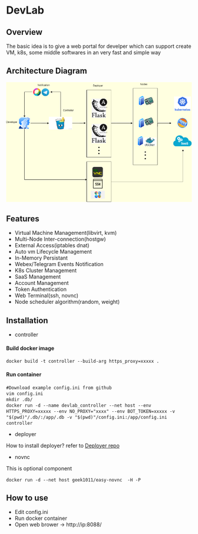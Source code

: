 ﻿# DevLab
## Overview
The basic idea is to give a web portal for develper  which can support create VM, k8s, some middle softwares in an very fast and simple way

## Architecture Diagram
![architecture diagram](./views/image/DevLab.png)

## Features
- Virtual Machine Management(libvirt, kvm)
- Multi-Node Inter-connection(hostgw)
- External Access(iptables dnat)
- Auto vm Lifecycle Management
- In-Memory Persistant
- Webex/Telegram Events Notification
- K8s Cluster Management
- SaaS Management
- Account Management
- Token Authentication
- Web Terminal(ssh, novnc)
- Node scheduler algorithm(random, weight)

## Installation
- controller 
#### Build docker image
```
docker build -t controller --build-arg https_proxy=xxxxx .
```
#### Run container
```
#Download example config.ini from github
vim config.ini
mkdir .db/
docker run -d --name devlab_controller --net host --env HTTPS_PROXY=xxxxx --env NO_PROXY="xxxx" --env BOT_TOKEN=xxxxx -v "$(pwd)"/.db/:/app/.db -v "$(pwd)"/config.ini:/app/config.ini controller
```
- deployer

How to install deployer? refer to [Deployer repo](https://github.com/JinlongWukong/DevLab-ansible)

- novnc

This is optional component
```
docker run -d --net host geek1011/easy-novnc  -H -P
```

## How to use
- Edit config.ini 
- Run docker container
- Open web brower -> http://ip:8088/

